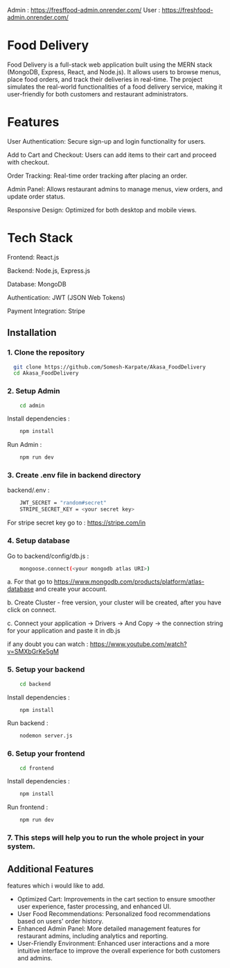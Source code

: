 Admin : https://fresffood-admin.onrender.com/
User : https://freshfood-admin.onrender.com/
# Food Delivery 

Food Delivery is a full-stack web application built using the MERN stack (MongoDB, Express, React, and Node.js). It allows users to browse menus, place food orders, and track their deliveries in real-time. The project simulates the real-world functionalities of a food delivery service, making it user-friendly for both customers and restaurant administrators.

# Features 

User Authentication: Secure sign-up and login functionality for users.

Add to Cart and Checkout: Users can add items to their cart and proceed with checkout.

Order Tracking: Real-time order tracking after placing an order.

Admin Panel: Allows restaurant admins to manage menus, view orders, and update order status.

Responsive Design: Optimized for both desktop and mobile views.

# Tech Stack

Frontend: React.js

Backend: Node.js, Express.js

Database: MongoDB

Authentication: JWT (JSON Web Tokens)

Payment Integration: Stripe
    



## Installation

### 1. Clone the repository


```bash
  git clone https://github.com/Somesh-Karpate/Akasa_FoodDelivery
  cd Akasa_FoodDelivery
```
### 2. Setup Admin

```bash
    cd admin
```
Install dependencies :
```bash
    npm install
```
Run Admin :
```bash
    npm run dev 
```

### 3. Create .env file in backend directory 

backend/.env :
```bash
    JWT_SECRET = "random#secret"
    STRIPE_SECRET_KEY = <your secret key>
```
For stripe secret key go to : https://stripe.com/in

### 4. Setup database

Go to backend/config/db.js :
```bash
    mongoose.connect(<your mongodb atlas URI>)
```

a. For that go to https://www.mongodb.com/products/platform/atlas-database and create your account.

b. Create Cluster - free version, your cluster will be created, after you have click on connect.

c. Connect your application -> Drivers -> And Copy -> the connection string for your application and paste it in db.js

if any doubt you can watch : https://www.youtube.com/watch?v=SMXbGrKe5gM


### 5. Setup your backend

```bash
    cd backend
```
Install dependencies :
```bash
    npm install
```
Run backend :
```bash
    nodemon server.js 
```

### 6. Setup your frontend

```bash
    cd frontend
```
Install dependencies :
```bash
    npm install
```
Run frontend :
```bash
    npm run dev 
```

### 7. This steps will help you to run the whole project in your system.




    
## Additional Features
features which i would like to add.

- Optimized Cart: Improvements in the cart section to ensure smoother user experience, faster processing, and enhanced UI.
- User Food Recommendations: Personalized food recommendations based on users' order history.
- Enhanced Admin Panel: More detailed management features for restaurant admins, including analytics and reporting.
- User-Friendly Environment: Enhanced user interactions and a more intuitive interface to improve the overall experience for both customers and admins.

